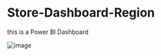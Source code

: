 # Store-Dashboard-Region
this is a Power BI Dashboard

![image](https://github.com/MeltingSnow21/Store-Dashboard-Region/assets/119511042/ec55c3e4-21cb-46ce-8892-cebf2cdfa911)

